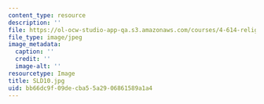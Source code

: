 ```yaml
---
content_type: resource
description: ''
file: https://ol-ocw-studio-app-qa.s3.amazonaws.com/courses/4-614-religious-architecture-and-islamic-cultures-fall-2002/bb66dc9f09decba55a2906861589a1a4_SLD10.jpg
file_type: image/jpeg
image_metadata:
  caption: ''
  credit: ''
  image-alt: ''
resourcetype: Image
title: SLD10.jpg
uid: bb66dc9f-09de-cba5-5a29-06861589a1a4
---
```

